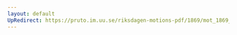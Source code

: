 ```yaml
---
layout: default
UpRedirect: https://pruto.im.uu.se/riksdagen-motions-pdf/1869/mot_1869__ak__230/mot_1869__ak__230-001.pdf
---
```

